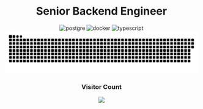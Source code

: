 <div align="center">
        <h1>Senior Backend Engineer</h1>
        <div>
                <img src="https://img.shields.io/badge/-MySQL-%234169E1?logo=mysql&logoColor=white" width="105px" height="24px" alt="postgre"/>
                <img src="https://img.shields.io/badge/-Docker-%232496ED?logo=docker&logoColor=white" width="80px" height="24px" alt="docker"/>
                <img src="https://img.shields.io/badge/-TypeScript-%233178C6?logo=typescript&logoColor=white" width="100px" height="24px" alt="typescript"/>
        </div>
        <img src="./contributions.svg"/>
        <h3>Visitor Count</h3>
        <img src="https://profile-counter.glitch.me/hiepnguyen6014/count.svg"/>
</div>
